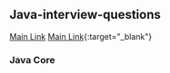 ## Java-interview-questions
<a target="_blank" href="https://jsehelper.blogspot.ru/p/sitemap.html">Main Link</a>
[Main Link](https://jsehelper.blogspot.ru/p/sitemap.html){:target="_blank"}
### Java Core
